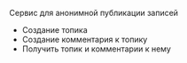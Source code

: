 Сервис для анонимной публикации записей
 - Создание топика
 - Создание комментария к топику
 - Получить топик и комментарии к нему
